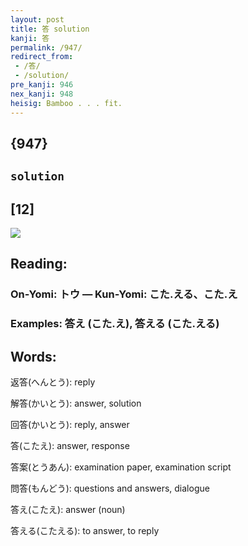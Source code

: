 ```yaml
---
layout: post
title: 答 solution
kanji: 答
permalink: /947/
redirect_from:
 - /答/
 - /solution/
pre_kanji: 946
nex_kanji: 948
heisig: Bamboo . . . fit.
---
```


## {947}

## `solution`

## [12]

<div class="stroke"><img src="E7AD94.png" /></div>

## Reading:

### On-Yomi: トウ &mdash; Kun-Yomi: こた.える、こた.え

### Examples: 答え (こた.え), 答える (こた.える)

## Words:

返答(へんとう): reply

解答(かいとう): answer, solution

回答(かいとう): reply, answer

答(こたえ): answer, response

答案(とうあん): examination paper, examination script

問答(もんどう): questions and answers, dialogue

答え(こたえ): answer (noun)

答える(こたえる): to answer, to reply
